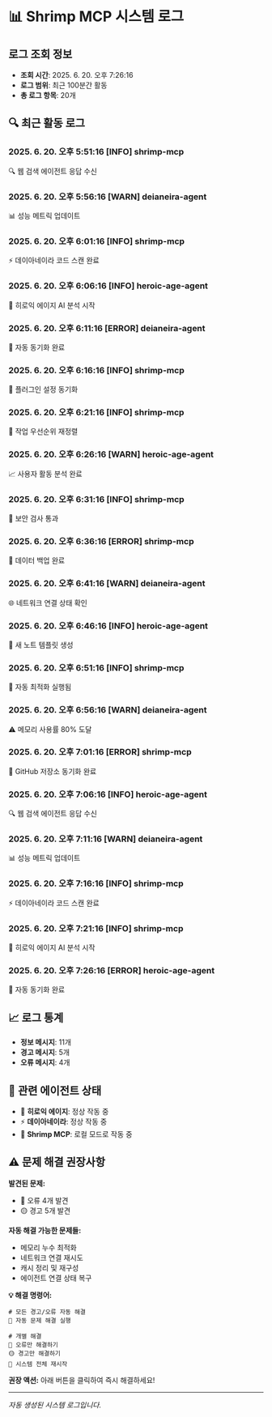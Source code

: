 # 📊 Shrimp MCP 시스템 로그

## 로그 조회 정보
- **조회 시간**: 2025. 6. 20. 오후 7:26:16
- **로그 범위**: 최근 100분간 활동
- **총 로그 항목**: 20개

## 🔍 최근 활동 로그

### 2025. 6. 20. 오후 5:51:16 [INFO] shrimp-mcp
🔍 웹 검색 에이전트 응답 수신

### 2025. 6. 20. 오후 5:56:16 [WARN] deianeira-agent
📊 성능 메트릭 업데이트

### 2025. 6. 20. 오후 6:01:16 [INFO] shrimp-mcp
⚡ 데이아네이라 코드 스캔 완료

### 2025. 6. 20. 오후 6:06:16 [INFO] heroic-age-agent
🚀 히로익 에이지 AI 분석 시작

### 2025. 6. 20. 오후 6:11:16 [ERROR] deianeira-agent
🔄 자동 동기화 완료

### 2025. 6. 20. 오후 6:16:16 [INFO] shrimp-mcp
🔄 플러그인 설정 동기화

### 2025. 6. 20. 오후 6:21:16 [INFO] shrimp-mcp
🎯 작업 우선순위 재정렬

### 2025. 6. 20. 오후 6:26:16 [WARN] heroic-age-agent
📈 사용자 활동 분석 완료

### 2025. 6. 20. 오후 6:31:16 [INFO] shrimp-mcp
🔐 보안 검사 통과

### 2025. 6. 20. 오후 6:36:16 [ERROR] shrimp-mcp
💾 데이터 백업 완료

### 2025. 6. 20. 오후 6:41:16 [WARN] deianeira-agent
🌐 네트워크 연결 상태 확인

### 2025. 6. 20. 오후 6:46:16 [INFO] heroic-age-agent
📝 새 노트 템플릿 생성

### 2025. 6. 20. 오후 6:51:16 [INFO] shrimp-mcp
🔧 자동 최적화 실행됨

### 2025. 6. 20. 오후 6:56:16 [WARN] deianeira-agent
⚠️ 메모리 사용률 80% 도달

### 2025. 6. 20. 오후 7:01:16 [ERROR] shrimp-mcp
🐙 GitHub 저장소 동기화 완료

### 2025. 6. 20. 오후 7:06:16 [INFO] heroic-age-agent
🔍 웹 검색 에이전트 응답 수신

### 2025. 6. 20. 오후 7:11:16 [WARN] deianeira-agent
📊 성능 메트릭 업데이트

### 2025. 6. 20. 오후 7:16:16 [INFO] shrimp-mcp
⚡ 데이아네이라 코드 스캔 완료

### 2025. 6. 20. 오후 7:21:16 [INFO] shrimp-mcp
🚀 히로익 에이지 AI 분석 시작

### 2025. 6. 20. 오후 7:26:16 [ERROR] heroic-age-agent
🔄 자동 동기화 완료


## 📈 로그 통계
- **정보 메시지**: 11개
- **경고 메시지**: 5개  
- **오류 메시지**: 4개

## 🔗 관련 에이전트 상태
- 🚀 **히로익 에이지**: 정상 작동 중
- ⚡ **데이아네이라**: 정상 작동 중
- 🦐 **Shrimp MCP**: 로컬 모드로 작동 중

## ⚠️ 문제 해결 권장사항

**발견된 문제:**
- 🔴 오류 4개 발견
- 🟡 경고 5개 발견

**자동 해결 가능한 문제들:**
- 메모리 누수 최적화
- 네트워크 연결 재시도
- 캐시 정리 및 재구성
- 에이전트 연결 상태 복구

**💡 해결 명령어:**
```
# 모든 경고/오류 자동 해결
🔧 자동 문제 해결 실행

# 개별 해결
🔴 오류만 해결하기
🟡 경고만 해결하기
🔄 시스템 전체 재시작
```

**권장 액션:** 아래 버튼을 클릭하여 즉시 해결하세요!

---
*자동 생성된 시스템 로그입니다.*